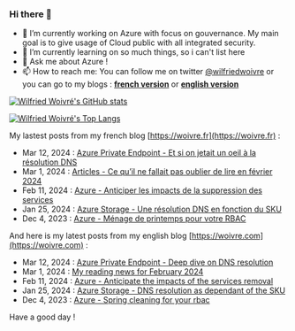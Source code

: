 ### Hi there 👋

- 🔭 I’m currently working on Azure with focus on gouvernance. My main goal is to give usage of Cloud public with all integrated security.
- 🌱 I’m currently learning on so much things, so i can't list here
- 💬 Ask me about Azure !
- 📫 How to reach me: You can follow me on twitter [@wilfriedwoivre](https://twitter.com/wilfriedwoivre) or you can go to my blogs : **[french version](https://woivre.fr)** or **[english version](https://woivre.com)**

[![Wilfried Woivré's GitHub stats](https://github-readme-stats.vercel.app/api?username=wilfriedwoivre&count_private=true&theme=tokyonight&show_icons=true)](#)

[![Wilfried Woivré's Top Langs](https://github-readme-stats.vercel.app/api/top-langs/?username=wilfriedwoivre&&layout=compact&theme=tokyonight)](#)

My lastest posts from my french blog [https://woivre.fr](https://woivre.fr) :

<!-- FRENCH-BLOG-POST-LIST:START -->
 - Mar 12, 2024 : [Azure Private Endpoint - Et si on jetait un oeil à la résolution DNS](https://woivre.fr/blog/2024/03/azure-private-endpoint-et-si-on-jetait-un-oeil-a-la-resolution-dns)
 - Mar 1, 2024 : [Articles - Ce qu’il ne fallait pas oublier de lire en février 2024](https://woivre.fr/blog/2024/03/articles-ce-quil-ne-fallait-pas-oublier-de-lire-en-fevrier-2024)
 - Feb 11, 2024 : [Azure - Anticiper les impacts de la suppression des services](https://woivre.fr/blog/2024/02/azure-anticiper-les-impacts-de-la-suppression-des-services)
 - Jan 25, 2024 : [Azure Storage - Une résolution DNS en fonction du SKU](https://woivre.fr/blog/2024/01/azure-storage-une-resolution-dns-en-fonction-du-sku)
 - Dec 4, 2023 : [Azure - Ménage de printemps pour votre RBAC](https://woivre.fr/blog/2023/12/azure-menage-de-printemps-pour-votre-rbac)<!-- FRENCH-BLOG-POST-LIST:END -->

And here is my latest posts from my english blog [https://woivre.com](https://woivre.com) :

<!-- ENGLISH-BLOG-POST-LIST:START -->
 - Mar 12, 2024 : [Azure Private Endpoint - Deep dive on DNS resolution](https://woivre.com/blog/2024/03/azure-private-endpoint-deep-dive-on-dns-resolution)
 - Mar 1, 2024 : [My reading news for February 2024](https://woivre.com/blog/2024/03/my-reading-news-for-february-2024)
 - Feb 11, 2024 : [Azure - Anticipate the impacts of the services removal](https://woivre.com/blog/2024/02/azure-anticipate-the-impacts-of-the-services-removal)
 - Jan 25, 2024 : [Azure Storage - DNS resolution as dependant of the SKU](https://woivre.com/blog/2024/01/azure-storage-dns-resolution-as-dependant-of-the-sku)
 - Dec 4, 2023 : [Azure - Spring cleaning for your rbac](https://woivre.com/blog/2023/12/azure-spring-cleaning-for-your-rbac)<!-- ENGLISH-BLOG-POST-LIST:END -->

Have a good day !
